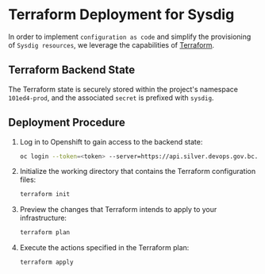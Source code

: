 # Terraform Deployment for Sysdig

In order to implement `configuration as code` and simplify the provisioning of `Sysdig resources`, we leverage the capabilities of [Terraform](https://www.terraform.io/).

## Terraform Backend State

The Terraform state is securely stored within the project's namespace `101ed4-prod`, and the associated `secret` is prefixed with `sysdig`.

## Deployment Procedure

1. Log in to Openshift to gain access to the backend state:

    ```sh
    oc login --token=<token> --server=https://api.silver.devops.gov.bc.ca:6443
    ```

2. Initialize the working directory that contains the Terraform configuration files:
    ```sh
    terraform init
    ```
3. Preview the changes that Terraform intends to apply to your infrastructure:
    ```sh
    terraform plan
    ```
4. Execute the actions specified in the Terraform plan:
    ```sh
    terraform apply
    ```

